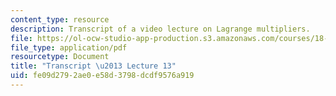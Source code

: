 ```yaml
---
content_type: resource
description: Transcript of a video lecture on Lagrange multipliers.
file: https://ol-ocw-studio-app-production.s3.amazonaws.com/courses/18-02-multivariable-calculus-fall-2007/fe09d2792ae0e58d3798dcdf9576a919_18_022007L13.pdf
file_type: application/pdf
resourcetype: Document
title: "Transcript \u2013 Lecture 13"
uid: fe09d279-2ae0-e58d-3798-dcdf9576a919
---
```

